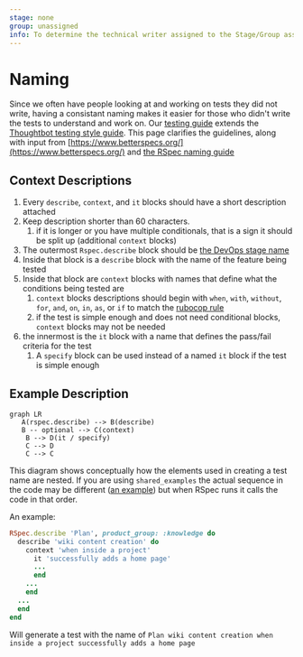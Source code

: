 ```yaml
---
stage: none
group: unassigned
info: To determine the technical writer assigned to the Stage/Group associated with this page, see https://about.gitlab.com/handbook/product/ux/technical-writing/#assignments
---
```


# Naming

Since we often have people looking at and working on tests they did not write, having a consistant naming makes it easier for those who didn't write the tests to understand and work on. Our [testing guide](index.md) extends the [Thoughtbot testing style guide](https://github.com/thoughtbot/guides/tree/master/testing-rspec). This page clarifies the guidelines, along with input from [https://www.betterspecs.org/](https://www.betterspecs.org/) and [the RSpec naming guide](https://rspec.rubystyle.guide/#naming.)

## Context Descriptions

1. Every `describe`, `context`, and `it` blocks should have a short description attached
1. Keep description shorter than 60 characters.
    1. if it is longer or you have multiple conditionals, that is a sign it should be split up (additional `context` blocks)
1. The outermost `Rspec.describe` block should be [the DevOps stage name](https://about.gitlab.com/handbook/product/categories/#devops-stages)
1. Inside that block is a `describe` block with the name of the feature being tested
1. Inside that block are `context` blocks with names that define what the conditions being tested are
    1. `context` blocks descriptions should begin with `when`, `with`, `without`, `for`, `and`, `on`, `in`, `as`, or `if` to match the [rubocop rule](https://www.rubydoc.info/gems/rubocop-rspec/RuboCop/Cop/RSpec/ContextWording)
    1. if the test is simple enough and does not need conditional blocks, `context` blocks may not be needed
1. the innermost is the `it` block with a name that defines the pass/fail criteria for the test
    1. A `specify` block can be used instead of a named `it` block if the test is simple enough

## Example Description

```mermaid
graph LR
   A(rspec.describe) --> B(describe) 
   B -- optional --> C(context)
    B --> D(it / specify)
    C --> D
    C --> C
```

This diagram shows conceptually how the elements used in creating a test name are nested. If you are using `shared_examples` the actual sequence in the code may be different ([an example](https://gitlab.com/gitlab-org/gitlab/-/blob/master/qa/qa/specs/features/browser_ui/9_data_stores/project/create_project_spec.rb)) but when RSpec runs it calls the code in that order.

An example:

``` ruby
RSpec.describe 'Plan', product_group: :knowledge do
  describe 'wiki content creation' do
    context 'when inside a project'
      it 'successfully adds a home page'
      ...
      end
    ...
    end
  ...
  end
end
```

Will generate a test with the name of `Plan wiki content creation when inside a project successfully adds a home page`
